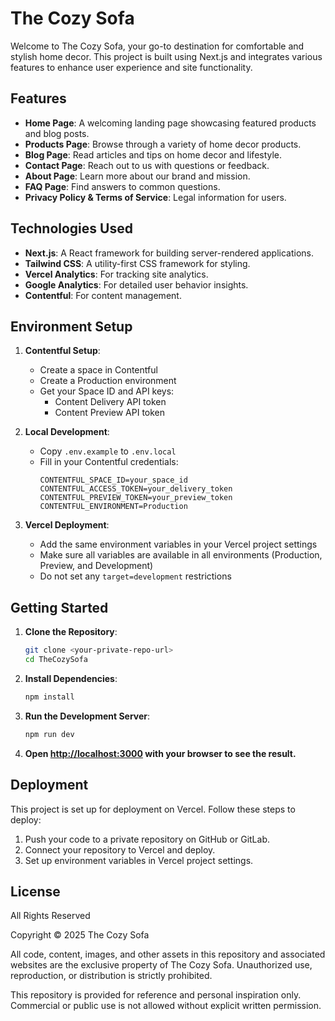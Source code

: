 # The Cozy Sofa

Welcome to The Cozy Sofa, your go-to destination for comfortable and stylish home decor. This project is built using Next.js and integrates various features to enhance user experience and site functionality.

## Features

- **Home Page**: A welcoming landing page showcasing featured products and blog posts.
- **Products Page**: Browse through a variety of home decor products.
- **Blog Page**: Read articles and tips on home decor and lifestyle.
- **Contact Page**: Reach out to us with questions or feedback.
- **About Page**: Learn more about our brand and mission.
- **FAQ Page**: Find answers to common questions.
- **Privacy Policy & Terms of Service**: Legal information for users.

## Technologies Used

- **Next.js**: A React framework for building server-rendered applications.
- **Tailwind CSS**: A utility-first CSS framework for styling.
- **Vercel Analytics**: For tracking site analytics.
- **Google Analytics**: For detailed user behavior insights.
- **Contentful**: For content management.

## Environment Setup

1. **Contentful Setup**:

   - Create a space in Contentful
   - Create a Production environment
   - Get your Space ID and API keys:
     - Content Delivery API token
     - Content Preview API token

2. **Local Development**:

   - Copy `.env.example` to `.env.local`
   - Fill in your Contentful credentials:
     ```
     CONTENTFUL_SPACE_ID=your_space_id
     CONTENTFUL_ACCESS_TOKEN=your_delivery_token
     CONTENTFUL_PREVIEW_TOKEN=your_preview_token
     CONTENTFUL_ENVIRONMENT=Production
     ```

3. **Vercel Deployment**:
   - Add the same environment variables in your Vercel project settings
   - Make sure all variables are available in all environments (Production, Preview, and Development)
   - Do not set any `target=development` restrictions

## Getting Started

1. **Clone the Repository**:

   ```bash
   git clone <your-private-repo-url>
   cd TheCozySofa
   ```

2. **Install Dependencies**:

   ```bash
   npm install
   ```

3. **Run the Development Server**:

   ```bash
   npm run dev
   ```

4. **Open [http://localhost:3000](http://localhost:3000) with your browser to see the result.**

## Deployment

This project is set up for deployment on Vercel. Follow these steps to deploy:

1. Push your code to a private repository on GitHub or GitLab.
2. Connect your repository to Vercel and deploy.
3. Set up environment variables in Vercel project settings.

## License

All Rights Reserved

Copyright © 2025 The Cozy Sofa

All code, content, images, and other assets in this repository and associated websites are the exclusive property of The Cozy Sofa. Unauthorized use, reproduction, or distribution is strictly prohibited.

This repository is provided for reference and personal inspiration only. Commercial or public use is not allowed without explicit written permission.
